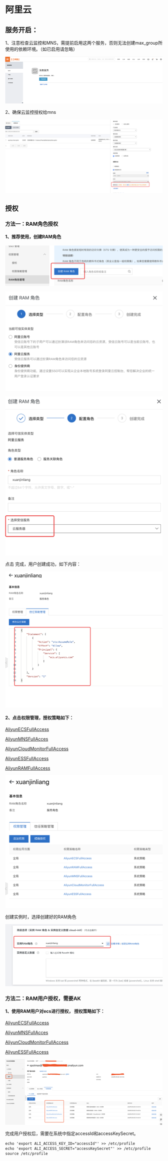 # 阿里云

## 服务开启：

1、注意检查云监控和MNS，需提前启用这两个服务，否则无法创建max\_group所使用的依赖环境。（如已启用请忽略）

![](<../../../.gitbook/assets/image (108).png>)

2、确保云监控授权给mns

![](<../../../.gitbook/assets/image (250).png>)

## 授权

### 方法一：RAM角色授权

#### **1、推荐使用，创建RAM角色**

![](<../../../.gitbook/assets/image (144).png>)

![](<../../../.gitbook/assets/image (251).png>)

![](<../../../.gitbook/assets/image (5).png>)

点击 完成，用户创建成功，如下内容：

![](<../../../.gitbook/assets/image (258).png>)

#### 2、点击权限管理，授权策略如下：

[AliyunECSFullAccess](https://ram.console.aliyun.com/policies/AliyunECSFullAccess/System)

[AliyunMNSFullAcces](https://ram.console.aliyun.com/policies/AliyunMNSFullAccess/System)

[AliyunCloudMonitorFullAccess](https://ram.console.aliyun.com/policies/AliyunCloudMonitorFullAccess/System)

[AliyunESSFullAccess](https://ram.console.aliyun.com/policies/AliyunESSFullAccess/System)

[AliyunRAMFullAccess](https://ram.console.aliyun.com/policies/AliyunRAMFullAccess/System)

![](<../../../.gitbook/assets/image (182).png>)

创建实例时，选择创建好的RAM角色

![](<../../../.gitbook/assets/image (122).png>)

### 方法二：RAM用户授权，需要AK

#### 1、使用RAM用户对ecs进行授权， 授权策略如下：

[AliyunECSFullAccess](https://ram.console.aliyun.com/policies/AliyunECSFullAccess/System)

[AliyunMNSFullAcces](https://ram.console.aliyun.com/policies/AliyunMNSFullAccess/System)

[AliyunCloudMonitorFullAccess](https://ram.console.aliyun.com/policies/AliyunCloudMonitorFullAccess/System)

[AliyunESSFullAccess](https://ram.console.aliyun.com/policies/AliyunESSFullAccess/System)



![](<../../../.gitbook/assets/image (244).png>)



完成用户授权后，需要在系统中指定accessId和accessKeySecret。

```
echo 'export ALI_ACCESS_KEY_ID="accessId"' >> /etc/profile
echo 'export ALI_ACCESS_SECRET="accessKeySecret"' >> /etc/profile
source /etc/profile
```

